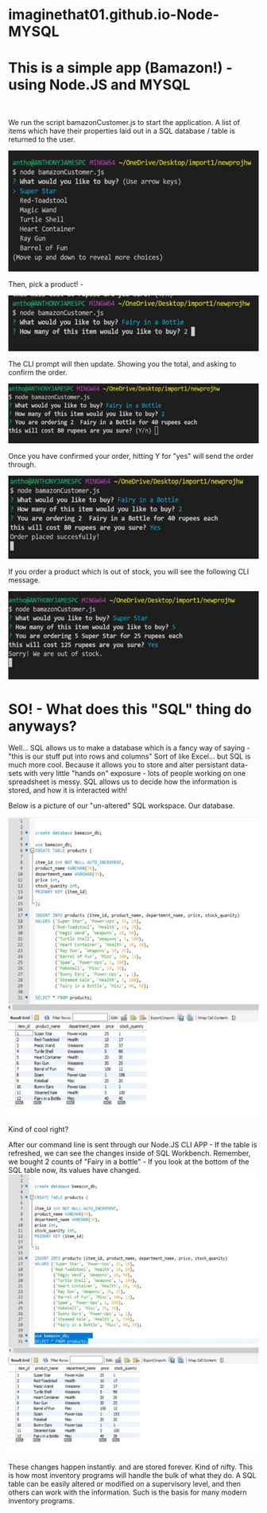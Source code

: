 # imaginethat01.github.io-Node-MYSQL

<h1>This is a simple app (Bamazon!) - using Node.JS and MYSQL</h1>
<br>

We run the script bamazonCustomer.js to start the application. 
A list of items which have their properties laid out in a SQL database / table is returned to the user. 

<img src="projectphotos/firstscreen.jpg"> 
<br> 

Then, pick a product! - 

<img src="projectphotos/secondscreen.jpg">
<br>

The CLI prompt will then update. Showing you the total, and asking to confirm the order.

<img src="projectphotos/thirdscreen.jpg">

Once you have confirmed your order, hitting Y for "yes" will send the order through.

<img src="projectphotos/finalscreen.jpg">

If you order a product which is out of stock, you will see the following CLI message.

<img src="projectphotos/oos.jpg">
<br>

<h1>SO! - What does this "SQL" thing do anyways?</h1> 

Well... SQL allows us to make a database which is a fancy way of saying - "this is our stuff put into rows and columns" 
Sort of like Excel... but SQL is much more cool. Because it allows you to store and alter persistant data-sets with very little
"hands on" exposure - lots of people working on one spreadsheet is messy. SQL allows us to decide how the information is stored, and how
it is interacted with!

Below is a picture of our "un-altered" SQL workspace. Our database.

<img src="projectphotos/sqlscreen.jpg">

Kind of cool right? 

After our command line is sent through our Node.JS CLI APP - If the table is refreshed, we can see the changes inside of SQL Workbench.
Remember, we bought 2 counts of "Fairy in a bottle" - If you look at the bottom of the SQL table now, its values have changed. 
<br>
<img src="projectphotos/sqlconfirm.jpg">
<br>


These changes happen instantly. and are stored forever. Kind of nifty. This is how most inventory programs will handle the bulk of what they do. A SQL table can be easily altered or modified on a supervisory level, and then others can work with the information. Such is the basis for many modern inventory programs. 






